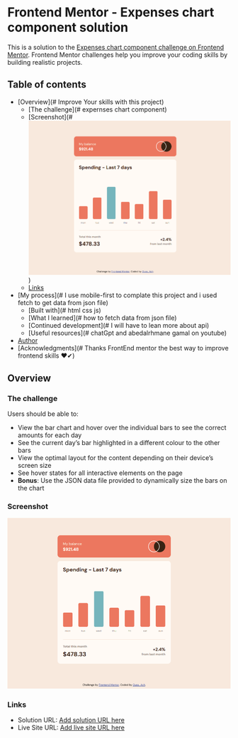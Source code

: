 # Frontend Mentor - Expenses chart component solution

This is a solution to the [Expenses chart component challenge on Frontend Mentor](https://www.frontendmentor.io/challenges/expenses-chart-component-e7yJBUdjwt). Frontend Mentor challenges help you improve your coding skills by building realistic projects. 

## Table of contents

- [Overview](# Improve Your skills with this project)
  - [The challenge](# expernses chart component)
  - [Screenshot](# ![Alt text](<Capture d’écran 2023-10-21 141812.png>))
  - [Links](#)
- [My process](#  I use mobile-first to complate this project and i used fetch to get data from json file)
  - [Built with](# html css js)
  - [What I learned](# how to fetch data from json file)
  - [Continued development](# I will have to lean more about api)
  - [Useful resources](# chatGpt and abedalrhmane gamal on youtube)
- [Author](#Ouss_Ach)
- [Acknowledgments](# Thanks FrontEnd mentor the best way to improve frontend skills ❤✔)


## Overview

### The challenge

Users should be able to:

- View the bar chart and hover over the individual bars to see the correct amounts for each day
- See the current day’s bar highlighted in a different colour to the other bars
- View the optimal layout for the content depending on their device’s screen size
- See hover states for all interactive elements on the page
- **Bonus**: Use the JSON data file provided to dynamically size the bars on the chart

### Screenshot

![Alt text](<Capture d’écran 2023-10-21 141812.png>)


### Links

- Solution URL: [Add solution URL here](https://your-solution-url.com)
- Live Site URL: [Add live site URL here](https://your-live-site-url.com)
